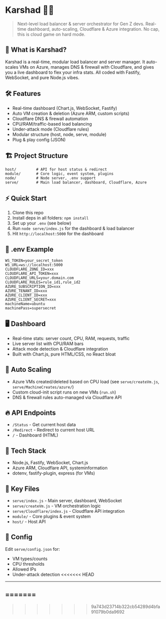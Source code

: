 
# Karshad 🧠🔥

> Next-level load balancer & server orchestrator for Gen Z devs. Real-time dashboard, auto-scaling, Cloudflare & Azure integration. No cap, this is cloud game on hard mode. 

## 🚀 What is Karshad?

Karshad is a real-time, modular load balancer and server manager. It auto-scales VMs on Azure, manages DNS & firewall with Cloudflare, and gives you a live dashboard to flex your infra stats. All coded with Fastify, WebSocket, and pure Node.js vibes.

## 🛠️ Features

- Real-time dashboard (Chart.js, WebSocket, Fastify)
- Auto VM creation & deletion (Azure ARM, custom scripts)
- Cloudflare DNS & firewall automation
- CPU/RAM/traffic-based load balancing
- Under-attack mode (Cloudflare rules)
- Modular structure (host, node, serve, module)
- Plug & play config (JSON)

## 🏗️ Project Structure

```
host/         # API for host status & redirect
module/       # Core logic, event system, plugins
node/         # Node server, .env support
serve/        # Main load balancer, dashboard, Cloudflare, Azure
```

## ⚡ Quick Start

1. Clone this repo
2. Install deps in all folders: `npm install`
3. Set up your `.env` (see below)
4. Run `node serve/index.js` for the dashboard & load balancer
5. Hit `http://localhost:5000` for the dashboard

## 🧩 .env Example

```
WS_TOKEN=your_secret_token
WS_URL=ws://localhost:5000
CLOUDFLARE_ZONE_ID=xxx
CLOUDFLARE_API_TOKEN=xxx
CLOUDFLARE_URLS=your.domain.com
CLOUDFLARE_RULES=rule_id1,rule_id2
AZURE_SUBSCRIPTION_ID=xxx
AZURE_TENANT_ID=xxx
AZURE_CLIENT_ID=xxx
AZURE_CLIENT_SECRET=xxx
machineName=ubuntu
machinePass=supersecret
```

## 🖥️ Dashboard

- Real-time stats: server count, CPU, RAM, requests, traffic
- Live server list with CPU/RAM bars
- Attack mode detection & Cloudflare integration
- Built with Chart.js, pure HTML/CSS, no React bloat

## 🤖 Auto Scaling

- Azure VMs created/deleted based on CPU load (see `serve/createVm.js`, `serve/MachineCreates/azure/`)
- Custom cloud-init script runs on new VMs (`run.sh`)
- DNS & firewall rules auto-managed via Cloudflare API

## 🔥 API Endpoints

- `/Status` - Get current host data
- `/Redirect` - Redirect to current host URL
- `/` - Dashboard (HTML)

## 🧠 Tech Stack

- Node.js, Fastify, WebSocket, Chart.js
- Azure ARM, Cloudflare API, systeminformation
- dotenv, fastify-plugin, express (for VMs)

## 📁 Key Files

- `serve/index.js` - Main server, dashboard, WebSocket
- `serve/createVm.js` - VM orchestration logic
- `serve/Cloudflare/index.js` - Cloudflare API integration
- `module/` - Core plugins & event system
- `host/` - Host API

## 📝 Config

Edit `serve/config.json` for:
- VM types/counts
- CPU thresholds
- Allowed IPs
- Under-attack detection
<<<<<<< HEAD
---
=======
---
>>>>>>> 9a743d23714b322cb54289d4bfa91079b0da9692
